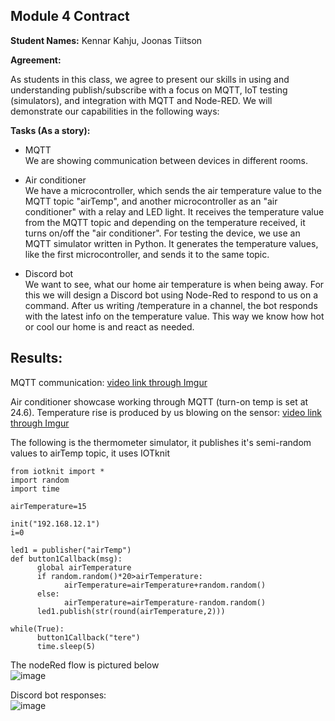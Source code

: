 ## Module 4 Contract

**Student Names:** Kennar Kahju, Joonas Tiitson

**Agreement:**

As students in this class, we agree to present our skills in using and understanding publish/subscribe with a focus on MQTT, IoT testing (simulators), and integration with MQTT and Node-RED. We will demonstrate our capabilities in the following ways:

**Tasks (As a story):**

* MQTT  
We are showing communication between devices in different rooms.
* Air conditioner  
We have a microcontroller, which sends the air temperature value to the MQTT topic "airTemp", and another microcontroller as an "air conditioner" with a relay and LED light. It receives the temperature value from the MQTT topic and depending on the temperature received, it turns on/off the "air conditioner". For testing the device, we use an MQTT simulator written in Python. It generates the temperature values, like the first microcontroller, and sends it to the same topic.

* Discord bot  
We want to see, what our home air temperature is when being away. For this we will design a Discord bot using Node-Red to respond to us on a command. After us writing /temperature in a channel, the bot responds with the latest info on the temperature value. This way we know how hot or cool our home is and react as needed. 


## Results:

MQTT communication:
[video link through Imgur](https://imgur.com/a/vEOeaY8)

Air conditioner showcase working through MQTT (turn-on temp is set at 24.6). Temperature rise is produced by us blowing on the sensor:
[video link through Imgur](https://imgur.com/a/BOB2v9F)

The following is the thermometer simulator, it publishes it's semi-random values to airTemp topic, it uses IOTknit
```
from iotknit import *
import random
import time

airTemperature=15

init("192.168.12.1")
i=0

led1 = publisher("airTemp")  
def button1Callback(msg):
      global airTemperature
      if random.random()*20>airTemperature:
            airTemperature=airTemperature+random.random()
      else:
            airTemperature=airTemperature-random.random()
      led1.publish(str(round(airTemperature,2)))

while(True):
      button1Callback("tere")
      time.sleep(5)
```
The nodeRed flow is pictured below  
![image](https://github.com/bukyt/IoTgeneral/assets/116277045/66499c17-a2c6-4f77-9846-34e1fbc502f5)



Discord bot responses:  
![image](https://github.com/bukyt/IoTgeneral/assets/68914924/0e71f8d7-c3f5-48a4-92b6-5368e1d85d32)
